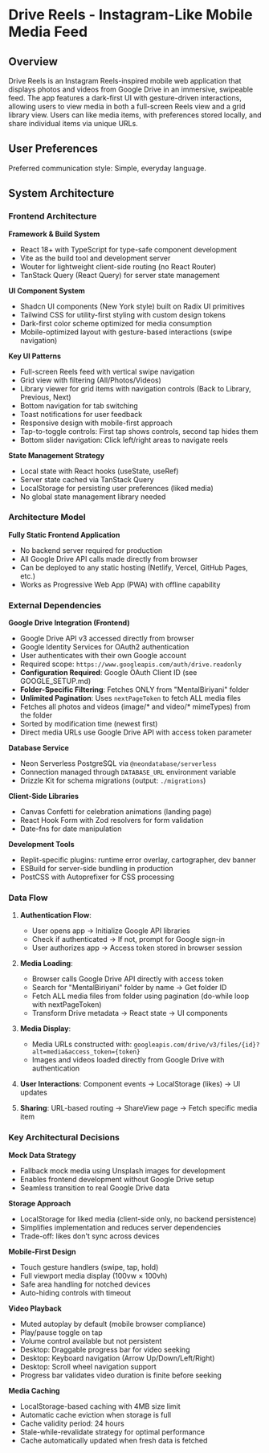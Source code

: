 # Drive Reels - Instagram-Like Mobile Media Feed

## Overview

Drive Reels is an Instagram Reels-inspired mobile web application that displays photos and videos from Google Drive in an immersive, swipeable feed. The app features a dark-first UI with gesture-driven interactions, allowing users to view media in both a full-screen Reels view and a grid library view. Users can like media items, with preferences stored locally, and share individual items via unique URLs.

## User Preferences

Preferred communication style: Simple, everyday language.

## System Architecture

### Frontend Architecture

**Framework & Build System**
- React 18+ with TypeScript for type-safe component development
- Vite as the build tool and development server
- Wouter for lightweight client-side routing (no React Router)
- TanStack Query (React Query) for server state management

**UI Component System**
- Shadcn UI components (New York style) built on Radix UI primitives
- Tailwind CSS for utility-first styling with custom design tokens
- Dark-first color scheme optimized for media consumption
- Mobile-optimized layout with gesture-based interactions (swipe navigation)

**Key UI Patterns**
- Full-screen Reels feed with vertical swipe navigation
- Grid view with filtering (All/Photos/Videos)
- Library viewer for grid items with navigation controls (Back to Library, Previous, Next)
- Bottom navigation for tab switching
- Toast notifications for user feedback
- Responsive design with mobile-first approach
- Tap-to-toggle controls: First tap shows controls, second tap hides them
- Bottom slider navigation: Click left/right areas to navigate reels

**State Management Strategy**
- Local state with React hooks (useState, useRef)
- Server state cached via TanStack Query
- LocalStorage for persisting user preferences (liked media)
- No global state management library needed

### Architecture Model

**Fully Static Frontend Application**
- No backend server required for production
- All Google Drive API calls made directly from browser
- Can be deployed to any static hosting (Netlify, Vercel, GitHub Pages, etc.)
- Works as Progressive Web App (PWA) with offline capability

### External Dependencies

**Google Drive Integration (Frontend)**
- Google Drive API v3 accessed directly from browser
- Google Identity Services for OAuth2 authentication
- User authenticates with their own Google account
- Required scope: `https://www.googleapis.com/auth/drive.readonly`
- **Configuration Required**: Google OAuth Client ID (see GOOGLE_SETUP.md)
- **Folder-Specific Filtering**: Fetches ONLY from "MentalBiriyani" folder
- **Unlimited Pagination**: Uses `nextPageToken` to fetch ALL media files
- Fetches all photos and videos (image/* and video/* mimeTypes) from the folder
- Sorted by modification time (newest first)
- Direct media URLs use Google Drive API with access token parameter

**Database Service**
- Neon Serverless PostgreSQL via `@neondatabase/serverless`
- Connection managed through `DATABASE_URL` environment variable
- Drizzle Kit for schema migrations (output: `./migrations`)

**Client-Side Libraries**
- Canvas Confetti for celebration animations (landing page)
- React Hook Form with Zod resolvers for form validation
- Date-fns for date manipulation

**Development Tools**
- Replit-specific plugins: runtime error overlay, cartographer, dev banner
- ESBuild for server-side bundling in production
- PostCSS with Autoprefixer for CSS processing

### Data Flow

1. **Authentication Flow**:
   - User opens app → Initialize Google API libraries
   - Check if authenticated → If not, prompt for Google sign-in
   - User authorizes app → Access token stored in browser session

2. **Media Loading**: 
   - Browser calls Google Drive API directly with access token
   - Search for "MentalBiriyani" folder by name → Get folder ID
   - Fetch ALL media files from folder using pagination (do-while loop with nextPageToken)
   - Transform Drive metadata → React state → UI components
   
3. **Media Display**:
   - Media URLs constructed with: `googleapis.com/drive/v3/files/{id}?alt=media&access_token={token}`
   - Images and videos loaded directly from Google Drive with authentication
   
4. **User Interactions**: Component events → LocalStorage (likes) → UI updates

5. **Sharing**: URL-based routing → ShareView page → Fetch specific media item

### Key Architectural Decisions

**Mock Data Strategy**
- Fallback mock media using Unsplash images for development
- Enables frontend development without Google Drive setup
- Seamless transition to real Google Drive data

**Storage Approach**
- LocalStorage for liked media (client-side only, no backend persistence)
- Simplifies implementation and reduces server dependencies
- Trade-off: likes don't sync across devices

**Mobile-First Design**
- Touch gesture handlers (swipe, tap, hold)
- Full viewport media display (100vw × 100vh)
- Safe area handling for notched devices
- Auto-hiding controls with timeout

**Video Playback**
- Muted autoplay by default (mobile browser compliance)
- Play/pause toggle on tap
- Volume control available but not persistent
- Desktop: Draggable progress bar for video seeking
- Desktop: Keyboard navigation (Arrow Up/Down/Left/Right)
- Desktop: Scroll wheel navigation support
- Progress bar validates video duration is finite before seeking

**Media Caching**
- LocalStorage-based caching with 4MB size limit
- Automatic cache eviction when storage is full
- Cache validity period: 24 hours
- Stale-while-revalidate strategy for optimal performance
- Cache automatically updated when fresh data is fetched